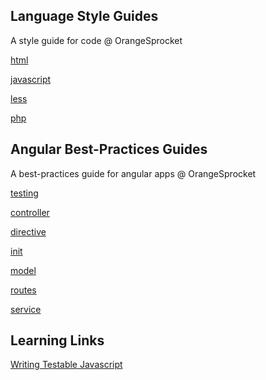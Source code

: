 Language Style Guides
-------------------------------

A style guide for code @ OrangeSprocket

[html](https://github.com/OrangeSprocket/OrangeSprocket-Code-Style-Guide/blob/master/html.md)

[javascript](https://github.com/OrangeSprocket/OrangeSprocket-Code-Style-Guide/blob/master/javascript.md)

[less](https://github.com/OrangeSprocket/OrangeSprocket-Code-Style-Guide/blob/master/less.md)

[php](https://github.com/OrangeSprocket/OrangeSprocket-Code-Style-Guide/blob/master/php.md)


Angular Best-Practices Guides
-------------------------------------------

A best-practices guide for angular apps @ OrangeSprocket

[testing](https://github.com/OrangeSprocket/OrangeSprocket-Code-Best-Practices-And-Style-Guides/tree/master/Angular%20Guides/testing.md)

[controller](https://github.com/OrangeSprocket/OrangeSprocket-Code-Best-Practices-And-Style-Guides/tree/master/Angular%20Guides/controller.md)

[directive](https://github.com/OrangeSprocket/OrangeSprocket-Code-Best-Practices-And-Style-Guides/tree/master/Angular%20Guides/directive.md)

[init](https://github.com/OrangeSprocket/OrangeSprocket-Code-Best-Practices-And-Style-Guides/tree/master/Angular%20Guides/init.md)

[model](https://github.com/OrangeSprocket/OrangeSprocket-Code-Best-Practices-And-Style-Guides/tree/master/Angular%20Guides/model.md)

[routes](https://github.com/OrangeSprocket/OrangeSprocket-Code-Best-Practices-And-Style-Guides/tree/master/Angular%20Guides/routes.md)

[service](https://github.com/OrangeSprocket/OrangeSprocket-Code-Best-Practices-And-Style-Guides/tree/master/Angular%20Guides/service.md)

Learning Links
-------------------------------------------

[Writing Testable Javascript](https://www.youtube.com/watch?v=OzjogCFO4Zo)

